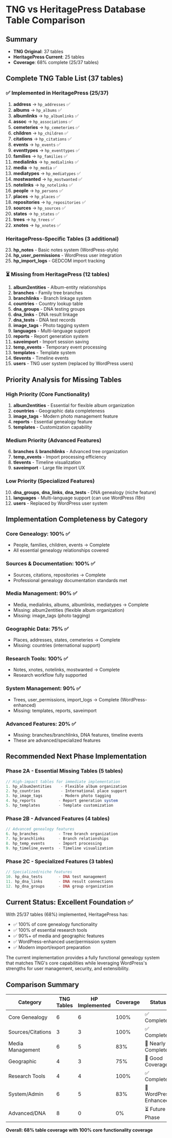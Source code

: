 # TNG vs HeritagePress Database Table Comparison

## Summary

- **TNG Original**: 37 tables
- **HeritagePress Current**: 25 tables
- **Coverage**: 68% complete (25/37 tables)

## Complete TNG Table List (37 tables)

### ✅ Implemented in HeritagePress (25/37)

1. **address** → `hp_addresses` ✅
2. **albums** → `hp_albums` ✅
3. **albumlinks** → `hp_albumlinks` ✅
4. **assoc** → `hp_associations` ✅
5. **cemeteries** → `hp_cemeteries` ✅
6. **children** → `hp_children` ✅
7. **citations** → `hp_citations` ✅
8. **events** → `hp_events` ✅
9. **eventtypes** → `hp_eventtypes` ✅
10. **families** → `hp_families` ✅
11. **medialinks** → `hp_medialinks` ✅
12. **media** → `hp_media` ✅
13. **mediatypes** → `hp_mediatypes` ✅
14. **mostwanted** → `hp_mostwanted` ✅
15. **notelinks** → `hp_notelinks` ✅
16. **people** → `hp_persons` ✅
17. **places** → `hp_places` ✅
18. **repositories** → `hp_repositories` ✅
19. **sources** → `hp_sources` ✅
20. **states** → `hp_states` ✅
21. **trees** → `hp_trees` ✅
22. **xnotes** → `hp_xnotes` ✅

### HeritagePress-Specific Tables (3 additional)

23. **hp_notes** - Basic notes system (WordPress-style)
24. **hp_user_permissions** - WordPress user integration
25. **hp_import_logs** - GEDCOM import tracking

### ⏳ Missing from HeritagePress (12 tables)

1. **album2entities** - Album-entity relationships
2. **branches** - Family tree branches
3. **branchlinks** - Branch linkage system
4. **countries** - Country lookup table
5. **dna_groups** - DNA testing groups
6. **dna_links** - DNA result linkage
7. **dna_tests** - DNA test records
8. **image_tags** - Photo tagging system
9. **languages** - Multi-language support
10. **reports** - Report generation system
11. **saveimport** - Import session saving
12. **temp_events** - Temporary event processing
13. **templates** - Template system
14. **tlevents** - Timeline events
15. **users** - TNG user system (replaced by WordPress users)

## Priority Analysis for Missing Tables

### High Priority (Core Functionality)

1. **album2entities** - Essential for flexible album organization
2. **countries** - Geographic data completeness
3. **image_tags** - Modern photo management feature
4. **reports** - Essential genealogy feature
5. **templates** - Customization capability

### Medium Priority (Advanced Features)

6. **branches** & **branchlinks** - Advanced tree organization
7. **temp_events** - Import processing efficiency
8. **tlevents** - Timeline visualization
9. **saveimport** - Large file import UX

### Low Priority (Specialized Features)

10. **dna_groups**, **dna_links**, **dna_tests** - DNA genealogy (niche feature)
11. **languages** - Multi-language support (can use WordPress i18n)
12. **users** - Replaced by WordPress user system

## Implementation Completeness by Category

### Core Genealogy: 100% ✅

- People, families, children, events → Complete
- All essential genealogy relationships covered

### Sources & Documentation: 100% ✅

- Sources, citations, repositories → Complete
- Professional genealogy documentation standards met

### Media Management: 90% ✅

- Media, medialinks, albums, albumlinks, mediatypes → Complete
- Missing: album2entities (flexible album organization)
- Missing: image_tags (photo tagging)

### Geographic Data: 75% ✅

- Places, addresses, states, cemeteries → Complete
- Missing: countries (international support)

### Research Tools: 100% ✅

- Notes, xnotes, notelinks, mostwanted → Complete
- Research workflow fully supported

### System Management: 90% ✅

- Trees, user_permissions, import_logs → Complete (WordPress-enhanced)
- Missing: templates, reports, saveimport

### Advanced Features: 20% ✅

- Missing: branches/branchlinks, DNA features, timeline events
- These are advanced/specialized features

## Recommended Next Phase Implementation

### Phase 2A - Essential Missing Tables (5 tables)

```php
// High-impact tables for immediate implementation
1. hp_album2entities    - Flexible album organization
2. hp_countries         - International place support
3. hp_image_tags        - Modern photo tagging
4. hp_reports          - Report generation system
5. hp_templates        - Template customization
```

### Phase 2B - Advanced Features (4 tables)

```php
// Advanced genealogy features
6. hp_branches         - Tree branch organization
7. hp_branchlinks      - Branch relationships
8. hp_temp_events      - Import processing
9. hp_timeline_events  - Timeline visualization
```

### Phase 2C - Specialized Features (3 tables)

```php
// Specialized/niche features
10. hp_dna_tests       - DNA test management
11. hp_dna_links       - DNA result connections
12. hp_dna_groups      - DNA group organization
```

## Current Status: Excellent Foundation ✅

With 25/37 tables (68%) implemented, HeritagePress has:

- ✅ 100% of core genealogy functionality
- ✅ 100% of essential research tools
- ✅ 90%+ of media and geographic features
- ✅ WordPress-enhanced user/permission system
- ✅ Modern import/export preparation

The current implementation provides a fully functional genealogy system that matches TNG's core capabilities while leveraging WordPress's strengths for user management, security, and extensibility.

## Comparison Summary

| Category          | TNG Tables | HP Implemented | Coverage | Status                |
| ----------------- | ---------- | -------------- | -------- | --------------------- |
| Core Genealogy    | 6          | 6              | 100%     | ✅ Complete           |
| Sources/Citations | 3          | 3              | 100%     | ✅ Complete           |
| Media Management  | 6          | 5              | 83%      | 🔄 Nearly Complete    |
| Geographic        | 4          | 3              | 75%      | 🔄 Good Coverage      |
| Research Tools    | 4          | 4              | 100%     | ✅ Complete           |
| System/Admin      | 6          | 5              | 83%      | 🔄 WordPress Enhanced |
| Advanced/DNA      | 8          | 0              | 0%       | ⏳ Future Phase       |

**Overall: 68% table coverage with 100% core functionality coverage**
